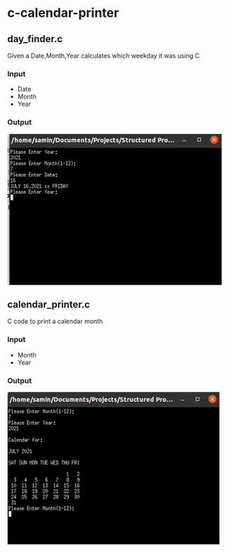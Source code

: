# c-calendar-printer
## day_finder.c
Given a Date,Month,Year calculates which weekday it was using C
### Input
* Date
* Month
* Year
### Output
![day](images/day.jpg)
## calendar_printer.c
C code to print a calendar month
### Input
* Month
* Year
### Output
![calendar](images/calendar.jpg)
